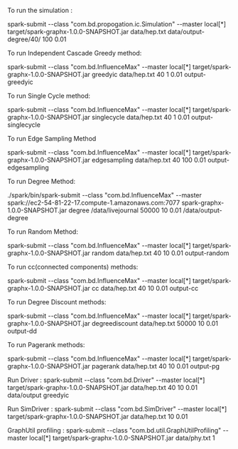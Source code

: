 To run the simulation :

spark-submit --class "com.bd.propogation.ic.Simulation" --master local[*] target/spark-graphx-1.0.0-SNAPSHOT.jar data/hep.txt data/output-degree/40/ 100 0.01

To run Independent Cascade Greedy method:

spark-submit --class "com.bd.InfluenceMax" --master local[*] target/spark-graphx-1.0.0-SNAPSHOT.jar greedyic data/hep.txt 40 1 0.01 output-greedyic

To run Single Cycle method:

spark-submit --class "com.bd.InfluenceMax" --master local[*] target/spark-graphx-1.0.0-SNAPSHOT.jar singlecycle data/hep.txt 40 1 0.01 output-singlecycle


To run Edge Sampling Method

spark-submit --class "com.bd.InfluenceMax" --master local[*] target/spark-graphx-1.0.0-SNAPSHOT.jar edgesampling data/hep.txt 40 100 0.01 output-edgesampling

To run Degree Method:

./spark/bin/spark-submit --class "com.bd.InfluenceMax" --master spark://ec2-54-81-22-17.compute-1.amazonaws.com:7077 spark-graphx-1.0.0-SNAPSHOT.jar degree /data/livejournal 50000 10 0.01 /data/output-degree

To run Random Method:

spark-submit --class "com.bd.InfluenceMax" --master local[*] target/spark-graphx-1.0.0-SNAPSHOT.jar random data/hep.txt 40 10 0.01 output-random

To run cc(connected components) methods:

spark-submit --class "com.bd.InfluenceMax" --master local[*] target/spark-graphx-1.0.0-SNAPSHOT.jar cc data/hep.txt 40 10 0.01 output-cc

To run Degree Discount methods:

spark-submit --class "com.bd.InfluenceMax" --master local[*] target/spark-graphx-1.0.0-SNAPSHOT.jar degreediscount data/hep.txt 50000 10 0.01 output-dd

To run Pagerank methods:

spark-submit --class "com.bd.InfluenceMax" --master local[*] target/spark-graphx-1.0.0-SNAPSHOT.jar pagerank data/hep.txt 40 10 0.01 output-pg

Run Driver :
spark-submit --class "com.bd.Driver" --master local[*] target/spark-graphx-1.0.0-SNAPSHOT.jar data/hep.txt 40 10 0.01 data/output greedyic

Run SimDriver :
spark-submit --class "com.bd.SimDriver" --master local[*] target/spark-graphx-1.0.0-SNAPSHOT.jar data/hep.txt 10 0.01

GraphUtil profiling :
spark-submit --class "com.bd.util.GraphUtilProfiling" --master local[*] target/spark-graphx-1.0.0-SNAPSHOT.jar data/phy.txt 1





